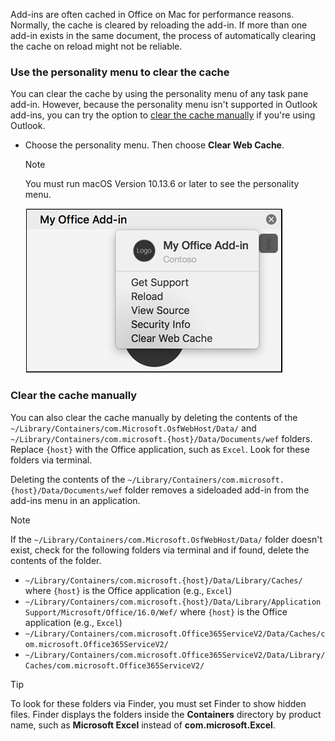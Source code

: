 Add-ins are often cached in Office on Mac for performance reasons. Normally, the cache is cleared by reloading the add-in. If more than one add-in exists in the same document, the process of automatically clearing the cache on reload might not be reliable.

### Use the personality menu to clear the cache

You can clear the cache by using the personality menu of any task pane add-in. However, because the personality menu isn't supported in Outlook add-ins, you can try the option to [clear the cache manually](#clear-the-cache-manually) if you're using Outlook.

- Choose the personality menu. Then choose **Clear Web Cache**.
    > [!NOTE]
    > You must run macOS Version 10.13.6 or later to see the personality menu.

    ![The clear web cache option on personality menu.](../images/mac-clear-cache-menu.png)

### Clear the cache manually

You can also clear the cache manually by deleting the contents of the `~/Library/Containers/com.Microsoft.OsfWebHost/Data/` and `~/Library/Containers/com.microsoft.{host}/Data/Documents/wef` folders. Replace `{host}` with the Office application, such as `Excel`. Look for these folders via terminal.

Deleting the contents of the `~/Library/Containers/com.microsoft.{host}/Data/Documents/wef` folder removes a sideloaded add-in from the add-ins menu in an application.

> [!NOTE]
> If the `~/Library/Containers/com.Microsoft.OsfWebHost/Data/` folder doesn't exist, check for the following folders via terminal and if found, delete the contents of the folder.
>
> - `~/Library/Containers/com.microsoft.{host}/Data/Library/Caches/` where `{host}` is the Office application (e.g., `Excel`)
> - `~/Library/Containers/com.microsoft.{host}/Data/Library/Application Support/Microsoft/Office/16.0/Wef/` where `{host}` is the Office application (e.g., `Excel`)
> - `~/Library/Containers/com.microsoft.Office365ServiceV2/Data/Caches/com.microsoft.Office365ServiceV2/`
> - `~/Library/Containers/com.microsoft.Office365ServiceV2/Data/Library/Caches/com.microsoft.Office365ServiceV2/`

> [!TIP]
> To look for these folders via Finder, you must set Finder to show hidden files. Finder displays the folders inside the **Containers** directory by product name, such as **Microsoft Excel** instead of **com.microsoft.Excel**.